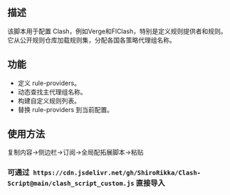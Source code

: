 
## 描述


该脚本用于配置 Clash，例如Verge和FlClash，特别是定义规则提供者和规则。它从公开规则仓库加载规则集，分配各国各策略代理组名称。

## 功能

*   定义 rule-providers。
*   动态查找主代理组名称。
*   构建自定义规则列表。
*   替换 rule-providers 到当前配置。

## 使用方法

复制内容→侧边栏→订阅→全局配拓展脚本→粘贴

### 可通过``` https://cdn.jsdelivr.net/gh/ShiroRikka/Clash-Script@main/clash_script_custom.js``` 直接导入
